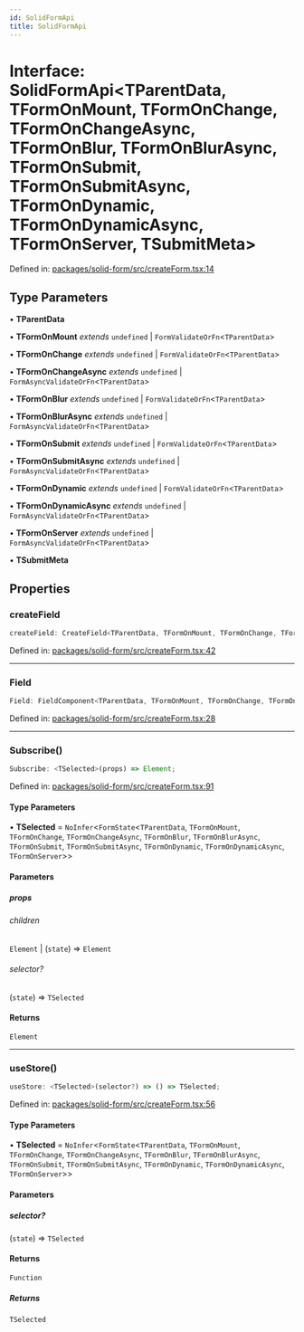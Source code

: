 ```yaml
---
id: SolidFormApi
title: SolidFormApi
---
```


<!-- DO NOT EDIT: this page is autogenerated from the type comments -->

# Interface: SolidFormApi\<TParentData, TFormOnMount, TFormOnChange, TFormOnChangeAsync, TFormOnBlur, TFormOnBlurAsync, TFormOnSubmit, TFormOnSubmitAsync, TFormOnDynamic, TFormOnDynamicAsync, TFormOnServer, TSubmitMeta\>

Defined in: [packages/solid-form/src/createForm.tsx:14](https://github.com/TanStack/form/blob/main/packages/solid-form/src/createForm.tsx#L14)

## Type Parameters

• **TParentData**

• **TFormOnMount** *extends* `undefined` \| `FormValidateOrFn`\<`TParentData`\>

• **TFormOnChange** *extends* `undefined` \| `FormValidateOrFn`\<`TParentData`\>

• **TFormOnChangeAsync** *extends* `undefined` \| `FormAsyncValidateOrFn`\<`TParentData`\>

• **TFormOnBlur** *extends* `undefined` \| `FormValidateOrFn`\<`TParentData`\>

• **TFormOnBlurAsync** *extends* `undefined` \| `FormAsyncValidateOrFn`\<`TParentData`\>

• **TFormOnSubmit** *extends* `undefined` \| `FormValidateOrFn`\<`TParentData`\>

• **TFormOnSubmitAsync** *extends* `undefined` \| `FormAsyncValidateOrFn`\<`TParentData`\>

• **TFormOnDynamic** *extends* `undefined` \| `FormValidateOrFn`\<`TParentData`\>

• **TFormOnDynamicAsync** *extends* `undefined` \| `FormAsyncValidateOrFn`\<`TParentData`\>

• **TFormOnServer** *extends* `undefined` \| `FormAsyncValidateOrFn`\<`TParentData`\>

• **TSubmitMeta**

## Properties

### createField

```ts
createField: CreateField<TParentData, TFormOnMount, TFormOnChange, TFormOnChangeAsync, TFormOnBlur, TFormOnBlurAsync, TFormOnSubmit, TFormOnSubmitAsync, TFormOnDynamic, TFormOnDynamicAsync, TFormOnServer, TSubmitMeta>;
```

Defined in: [packages/solid-form/src/createForm.tsx:42](https://github.com/TanStack/form/blob/main/packages/solid-form/src/createForm.tsx#L42)

***

### Field

```ts
Field: FieldComponent<TParentData, TFormOnMount, TFormOnChange, TFormOnChangeAsync, TFormOnBlur, TFormOnBlurAsync, TFormOnSubmit, TFormOnSubmitAsync, TFormOnDynamic, TFormOnDynamicAsync, TFormOnServer, TSubmitMeta>;
```

Defined in: [packages/solid-form/src/createForm.tsx:28](https://github.com/TanStack/form/blob/main/packages/solid-form/src/createForm.tsx#L28)

***

### Subscribe()

```ts
Subscribe: <TSelected>(props) => Element;
```

Defined in: [packages/solid-form/src/createForm.tsx:91](https://github.com/TanStack/form/blob/main/packages/solid-form/src/createForm.tsx#L91)

#### Type Parameters

• **TSelected** = `NoInfer`\<`FormState`\<`TParentData`, `TFormOnMount`, `TFormOnChange`, `TFormOnChangeAsync`, `TFormOnBlur`, `TFormOnBlurAsync`, `TFormOnSubmit`, `TFormOnSubmitAsync`, `TFormOnDynamic`, `TFormOnDynamicAsync`, `TFormOnServer`\>\>

#### Parameters

##### props

###### children

`Element` \| (`state`) => `Element`

###### selector?

(`state`) => `TSelected`

#### Returns

`Element`

***

### useStore()

```ts
useStore: <TSelected>(selector?) => () => TSelected;
```

Defined in: [packages/solid-form/src/createForm.tsx:56](https://github.com/TanStack/form/blob/main/packages/solid-form/src/createForm.tsx#L56)

#### Type Parameters

• **TSelected** = `NoInfer`\<`FormState`\<`TParentData`, `TFormOnMount`, `TFormOnChange`, `TFormOnChangeAsync`, `TFormOnBlur`, `TFormOnBlurAsync`, `TFormOnSubmit`, `TFormOnSubmitAsync`, `TFormOnDynamic`, `TFormOnDynamicAsync`, `TFormOnServer`\>\>

#### Parameters

##### selector?

(`state`) => `TSelected`

#### Returns

`Function`

##### Returns

`TSelected`
